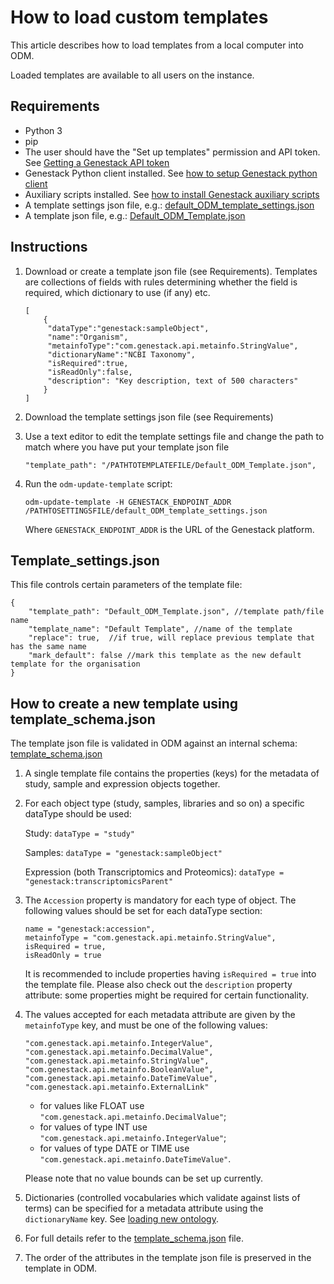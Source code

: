 # How to load custom templates

This article describes how to load templates from a local computer into ODM.

Loaded templates are available to all users on the instance.

## Requirements

-   Python 3
-   pip
-   The user should have the "Set up templates" permission and API token. See [Getting a Genestack API token](https://odm-user-guide.readthedocs.io/en/latest/doc-odm-user-guide/getting-a-genestack-api-token.html#token-label)
-   Genestack Python client installed. See [how to setup Genestack python client](../packages-to-install/genestack-python-client.md)
-   Auxiliary scripts installed. See [how to install Genestack auxiliary scripts](../packages-to-install/genestack-auxiliary-scripts.md)
-   A template settings json file, e.g.: [default_ODM_template_settings.json](default_ODM_template_settings.json)
-   A template json file, e.g.: [Default_ODM_Template.json](Default_ODM_Template.json)

## Instructions

1. Download or create a template json file (see Requirements). Templates are collections of fields with rules determining whether the field is required, which dictionary to use (if any) etc.
    ```
    [
        {
         "dataType":"genestack:sampleObject",
         "name":"Organism",
         "metainfoType":"com.genestack.api.metainfo.StringValue",
         "dictionaryName":"NCBI Taxonomy",
         "isRequired":true,
         "isReadOnly":false,
         "description": "Key description, text of 500 characters"
        }
    ]
    ```
2. Download the template settings json file (see Requirements)
3. Use a text editor to edit the template settings file and change the path to match where you have put your template json file

    `"template_path": "/PATHTOTEMPLATEFILE/Default_ODM_Template.json",`

4. Run the `odm-update-template` script:
    ```
    odm-update-template -H GENESTACK_ENDPOINT_ADDR /PATHTOSETTINGSFILE/default_ODM_template_settings.json
    ```
    Where `GENESTACK_ENDPOINT_ADDR` is the URL of the Genestack platform.

## Template_settings.json

This file controls certain parameters of the template file:

```
{
    "template_path": "Default_ODM_Template.json", //template path/file name
    "template_name": "Default Template", //name of the template
    "replace": true,  //if true, will replace previous template that has the same name
    "mark_default": false //mark this template as the new default template for the organisation
}
```

## How to create a new template using template_schema.json

The template json file is validated in ODM against an internal schema: [template_schema.json](template_schema.json)

1. A single template file contains the properties (keys) for the metadata of study, sample and expression objects together.
2. For each object type (study, samples, libraries and so on) a specific dataType should be used:

    Study: `dataType = "study"`

    Samples: `dataType = "genestack:sampleObject"`

    Expression (both Transcriptomics and Proteomics): `dataType = "genestack:transcriptomicsParent"`

3. The `Accession` property is mandatory for each type of object. The following values should be set for each dataType section:

    ```
    name = "genestack:accession",
    metainfoType = "com.genestack.api.metainfo.StringValue",
    isRequired = true,
    isReadOnly = true
    ```

    It is recommended to include properties having `isRequired = true` into the template file. Please also check out
    the `description` property attribute: some properties might be required for certain functionality.

4. The values accepted for each metadata attribute are given by the `metainfoType` key, and must be one of the following values:

    ```
    "com.genestack.api.metainfo.IntegerValue",
    "com.genestack.api.metainfo.DecimalValue",
    "com.genestack.api.metainfo.StringValue",
    "com.genestack.api.metainfo.BooleanValue",
    "com.genestack.api.metainfo.DateTimeValue",
    "com.genestack.api.metainfo.ExternalLink"
    ```

    - for values like FLOAT use `"com.genestack.api.metainfo.DecimalValue"`;
    - for values of type INT use `"com.genestack.api.metainfo.IntegerValue"`;
    - for values of type DATE or TIME use `"com.genestack.api.metainfo.DateTimeValue"`.

    Please note that no value bounds can be set up currently.

5. Dictionaries (controlled vocabularies which validate against lists of terms) can be specified for a metadata attribute using the `dictionaryName` key.
   See [loading new ontology](../dictionaries-and-ontologies/loading-new-ontology.md).
6. For full details refer to the [template_schema.json](template_schema.json) file.
7. The order of the attributes in the template json file is preserved in the template in ODM.
